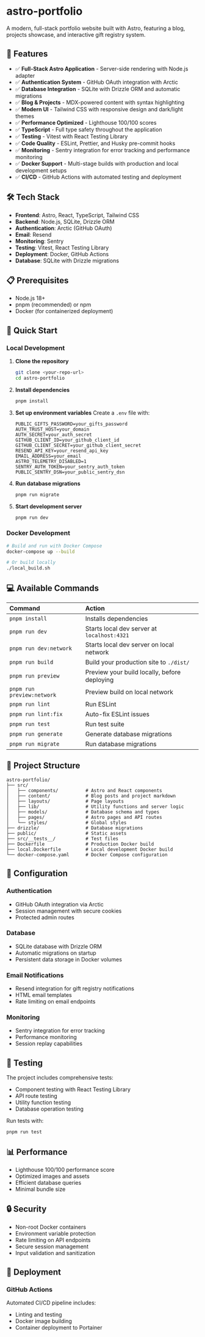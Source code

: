 # astro-portfolio

A modern, full-stack portfolio website built with Astro, featuring a blog, projects showcase, and interactive gift registry system.

## 🚀 Features

- ✅ **Full-Stack Astro Application** - Server-side rendering with Node.js adapter
- ✅ **Authentication System** - GitHub OAuth integration with Arctic
- ✅ **Database Integration** - SQLite with Drizzle ORM and automatic migrations
- ✅ **Blog & Projects** - MDX-powered content with syntax highlighting
- ✅ **Modern UI** - Tailwind CSS with responsive design and dark/light themes
- ✅ **Performance Optimized** - Lighthouse 100/100 scores
- ✅ **TypeScript** - Full type safety throughout the application
- ✅ **Testing** - Vitest with React Testing Library
- ✅ **Code Quality** - ESLint, Prettier, and Husky pre-commit hooks
- ✅ **Monitoring** - Sentry integration for error tracking and performance monitoring
- ✅ **Docker Support** - Multi-stage builds with production and local development setups
- ✅ **CI/CD** - GitHub Actions with automated testing and deployment

## 🛠️ Tech Stack

- **Frontend**: Astro, React, TypeScript, Tailwind CSS
- **Backend**: Node.js, SQLite, Drizzle ORM
- **Authentication**: Arctic (GitHub OAuth)
- **Email**: Resend
- **Monitoring**: Sentry
- **Testing**: Vitest, React Testing Library
- **Deployment**: Docker, GitHub Actions
- **Database**: SQLite with Drizzle migrations

## 📋 Prerequisites

- Node.js 18+
- pnpm (recommended) or npm
- Docker (for containerized deployment)

## 🚀 Quick Start

### Local Development

1. **Clone the repository**

   ```bash
   git clone <your-repo-url>
   cd astro-portfolio
   ```

2. **Install dependencies**

   ```bash
   pnpm install
   ```

3. **Set up environment variables**
   Create a `.env` file with:

   ```env
   PUBLIC_GIFTS_PASSWORD=your_gifts_password
   AUTH_TRUST_HOST=your_domain
   AUTH_SECRET=your_auth_secret
   GITHUB_CLIENT_ID=your_github_client_id
   GITHUB_CLIENT_SECRET=your_github_client_secret
   RESEND_API_KEY=your_resend_api_key
   EMAIL_ADDRESS=your_email
   ASTRO_TELEMETRY_DISABLED=1
   SENTRY_AUTH_TOKEN=your_sentry_auth_token
   PUBLIC_SENTRY_DSN=your_public_sentry_dsn
   ```

4. **Run database migrations**

   ```bash
   pnpm run migrate
   ```

5. **Start development server**
   ```bash
   pnpm run dev
   ```

### Docker Development

```bash
# Build and run with Docker Compose
docker-compose up --build

# Or build locally
./local_build.sh
```

## 💻 Available Commands

| Command                    | Action                                       |
| :------------------------- | :------------------------------------------- |
| `pnpm install`             | Installs dependencies                        |
| `pnpm run dev`             | Starts local dev server at `localhost:4321`  |
| `pnpm run dev:network`     | Starts local dev server on local network     |
| `pnpm run build`           | Build your production site to `./dist/`      |
| `pnpm run preview`         | Preview your build locally, before deploying |
| `pnpm run preview:network` | Preview build on local network               |
| `pnpm run lint`            | Run ESLint                                   |
| `pnpm run lint:fix`        | Auto-fix ESLint issues                       |
| `pnpm run test`            | Run test suite                               |
| `pnpm run generate`        | Generate database migrations                 |
| `pnpm run migrate`         | Run database migrations                      |

## 📁 Project Structure

```
astro-portfolio/
├── src/
│   ├── components/          # Astro and React components
│   ├── content/             # Blog posts and project markdown
│   ├── layouts/             # Page layouts
│   ├── lib/                 # Utility functions and server logic
│   ├── models/              # Database schema and types
│   ├── pages/               # Astro pages and API routes
│   └── styles/              # Global styles
├── drizzle/                 # Database migrations
├── public/                  # Static assets
├── src/__tests__/           # Test files
├── Dockerfile               # Production Docker build
├── local.Dockerfile         # Local development Docker build
└── docker-compose.yaml      # Docker Compose configuration
```

## 🔧 Configuration

### Authentication

- GitHub OAuth integration via Arctic
- Session management with secure cookies
- Protected admin routes

### Database

- SQLite database with Drizzle ORM
- Automatic migrations on startup
- Persistent data storage in Docker volumes

### Email Notifications

- Resend integration for gift registry notifications
- HTML email templates
- Rate limiting on email endpoints

### Monitoring

- Sentry integration for error tracking
- Performance monitoring
- Session replay capabilities

## 🧪 Testing

The project includes comprehensive tests:

- Component testing with React Testing Library
- API route testing
- Utility function testing
- Database operation testing

Run tests with:

```bash
pnpm run test
```

## 📊 Performance

- Lighthouse 100/100 performance score
- Optimized images and assets
- Efficient database queries
- Minimal bundle size

## 🔒 Security

- Non-root Docker containers
- Environment variable protection
- Rate limiting on API endpoints
- Secure session management
- Input validation and sanitization

## 🚀 Deployment

### GitHub Actions

Automated CI/CD pipeline includes:

- Linting and testing
- Docker image building
- Container deployment to Portainer
